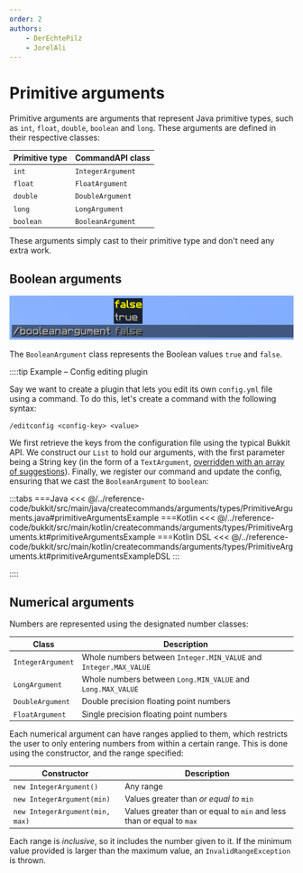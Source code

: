 ```yaml
---
order: 2
authors: 
    - DerEchtePilz
    - JorelAli
---
```


# Primitive arguments

Primitive arguments are arguments that represent Java primitive types, such as `int`, `float`, `double`, `boolean` and `long`. These arguments are defined in their respective classes:

| Primitive type | CommandAPI class  |
|----------------|-------------------|
| `int`          | `IntegerArgument` |
| `float`        | `FloatArgument`   |
| `double`       | `DoubleArgument`  |
| `long`         | `LongArgument`    |
| `boolean`      | `BooleanArgument` |

These arguments simply cast to their primitive type and don't need any extra work.

## Boolean arguments

![A boolean argument showing the suggestions 'false' and 'true'](/images/arguments/boolean.png)

The `BooleanArgument` class represents the Boolean values `true` and `false`.

::::tip Example – Config editing plugin

Say we want to create a plugin that lets you edit its own `config.yml` file using a command. To do this, let's create a command with the following syntax:

```mccmd
/editconfig <config-key> <value>
```

We first retrieve the keys from the configuration file using the typical Bukkit API. We construct our `List` to hold our arguments, with the first parameter being a String key (in the form of a `TextArgument`, [overridden with an array of suggestions](../suggestions/suggestions)). Finally, we register our command and update the config, ensuring that we cast the `BooleanArgument` to `boolean`:

:::tabs
===Java
<<< @/../reference-code/bukkit/src/main/java/createcommands/arguments/types/PrimitiveArguments.java#primitiveArgumentsExample
===Kotlin
<<< @/../reference-code/bukkit/src/main/kotlin/createcommands/arguments/types/PrimitiveArguments.kt#primitiveArgumentsExample
===Kotlin DSL
<<< @/../reference-code/bukkit/src/main/kotlin/createcommands/arguments/types/PrimitiveArguments.kt#primitiveArgumentsExampleDSL
:::

::::

## Numerical arguments

Numbers are represented using the designated number classes:

| Class             | Description                                                       |
|-------------------|-------------------------------------------------------------------|
| `IntegerArgument` | Whole numbers between `Integer.MIN_VALUE` and `Integer.MAX_VALUE` |
| `LongArgument`    | Whole numbers between `Long.MIN_VALUE` and `Long.MAX_VALUE`       |
| `DoubleArgument`  | Double precision floating point numbers                           |
| `FloatArgument`   | Single precision floating point numbers                           |

Each numerical argument can have ranges applied to them, which restricts the user to only entering numbers from within a certain range. This is done using the constructor, and the range specified:

| Constructor                     | Description                                                           |
|---------------------------------|-----------------------------------------------------------------------|
| `new IntegerArgument()`         | Any range                                                             |
| `new IntegerArgument(min)`      | Values greater than _or equal to_ `min`                               |
| `new IntegerArgument(min, max)` | Values greater than or equal to `min` and less than or equal to `max` |

Each range is _inclusive_, so it includes the number given to it. If the minimum value provided is larger than the maximum value, an `InvalidRangeException` is thrown.